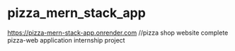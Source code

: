 # pizza_mern_stack_app 
https://pizza-mern-stack-app.onrender.com  //pizza shop website
complete pizza-web application internship project
